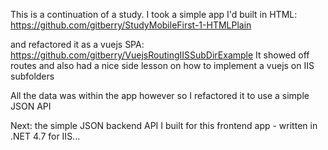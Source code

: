 This is a continuation of a study.  I took a simple app I'd built in HTML:
https://github.com/gitberry/StudyMobileFirst-1-HTMLPlain

and refactored it as a vuejs SPA:
https://github.com/gitberry/VuejsRoutingIISSubDirExample
It showed off routes and also had a nice side lesson on how to implement a vuejs on IIS subfolders

All the data was within the app however so I refactored it to use a simple JSON API

Next: the simple JSON backend API I built for this frontend app - written in .NET 4.7 for IIS...

